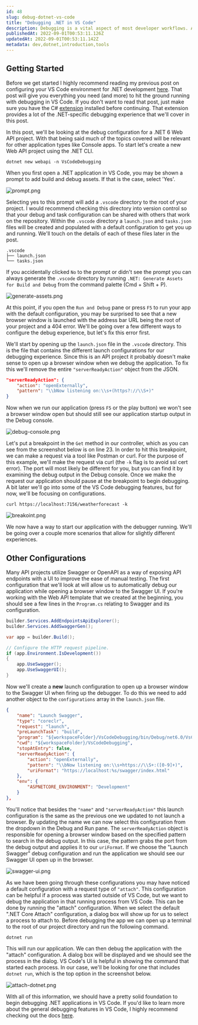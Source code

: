 ```yaml
---
id: 48
slug: debug-dotnet-vs-code
title: "Debugging .NET in VS Code"
description: Debugging is a vital aspect of most developer workflows. An easy-to-use debugger within an editor can speed up development by providing immediate feedback on a running application. In this post, we will be covering the debugging functionality in VS Code in the context of .NET applications. Let's dive in!
publishedAt: 2022-09-01T00:53:11.126Z
updatedAt: 2022-09-01T00:53:11.142Z
metadata: dev,dotnet,introduction,tools
---
```


## Getting Started

Before we get started I highly recommend reading my previous post on configuring your VS Code environment for .NET development [here](https://aaronbos.dev/posts/vs-code-dotnet-setup). That post will give you everything you need (and more) to hit the ground running with debugging in VS Code. If you don't want to read that post, just make sure you have the C# [extension](https://marketplace.visualstudio.com/items?itemName=ms-dotnettools.csharp) installed before continuing. That extension provides a lot of the .NET-specific debugging experience that we'll cover in this post.

In this post, we'll be looking at the debug configuration for a .NET 6 Web API project. With that being said much of the topics covered will be relevant for other application types like Console apps. To start let's create a new Web API project using the .NET CLI.

```shell
dotnet new webapi -n VsCodeDebugging
```

When you first open a .NET application in VS Code, you may be shown a prompt to add build and debug assets. If that is the case, select 'Yes'.

![prompt.png](https://res.cloudinary.com/aaron-bos/image/upload/v1661993068/prompt_4a78defd94.png)

Selecting yes to this prompt will add a `.vscode` directory to the root of your project. I would recommend checking this directory into version control so that your debug and task configuration can be shared with others that work on the repository. Within the `.vscode` directory a `launch.json` and `tasks.json` files will be created and populated with a default configuration to get you up and running. We'll touch on the details of each of these files later in the post.

```shell
.vscode
├── launch.json
└── tasks.json
```

If you accidentally clicked `No` to the prompt or didn't see the prompt you can always generate the `.vscode` directory by running `.NET: Generate Assets for Build and Debug` from the command palette (Cmd + Shift + P).

![generate-assets.png](https://res.cloudinary.com/aaron-bos/image/upload/v1661993068/generate_assets_2b9e8caedb.png)

At this point, if you open the `Run and Debug` pane or press `F5` to run your app with the default configuration, you may be surprised to see that a new browser window is launched with the address bar URL being the root of your project and a 404 error. We'll be going over a few different ways to configure the debug experience, but let's fix this error first.

We'll start by opening up the `launch.json` file in the `.vscode` directory. This is the file that contains the different launch configurations for our debugging experience. Since this is an API project it probably doesn't make sense to open up a browser window when we debug the application. To fix this we'll remove the entire `"serverReadyAction"` object from the JSON.

```JSON
"serverReadyAction": {
    "action": "openExternally",
    "pattern": "\\bNow listening on:\\s+(https?://\\S+)"
}
```

Now when we run our application (press `F5` or the play button) we won't see a browser window open but should still see our application startup output in the Debug console.

![debug-console.png](https://res.cloudinary.com/aaron-bos/image/upload/v1661993069/debug_console_e36243018b.png)

Let's put a breakpoint in the `Get` method in our controller, which as you can see from the screenshot below is on line 23. In order to hit this breakpoint, we can make a request via a tool like Postman or curl. For the purpose of this example, we'll make the request via curl (the `-k` flag is to avoid ssl cert error). The port will most likely be different for you, but you can find it by examining the debug output in the Debug console. Once we make the request our application should pause at the breakpoint to begin debugging. A bit later we'll go into some of the VS Code debugging features, but for now, we'll be focusing on configurations.

```shell
curl https://localhost:7156/weatherforecast -k
```

![breakoint.png](https://res.cloudinary.com/aaron-bos/image/upload/v1661993068/breakoint_4685b5998e.png)

We now have a way to start our application with the debugger running. We'll be going over a couple more scenarios that allow for slightly different experiences.

## Other Configurations

Many API projects utilize Swagger or OpenAPI as a way of exposing API endpoints with a UI to improve the ease of manual testing. The first configuration that we'll look at will allow us to automatically debug our application while opening a browser window to the Swagger UI. If you're working with the Web API template that we created at the beginning, you should see a few lines in the `Program.cs` relating to Swagger and its configuration.

```csharp
builder.Services.AddEndpointsApiExplorer();
builder.Services.AddSwaggerGen();

var app = builder.Build();

// Configure the HTTP request pipeline.
if (app.Environment.IsDevelopment())
{
    app.UseSwagger();
    app.UseSwaggerUI();
}
```

Now we'll create a **new** launch configuration to open up a browser window to the Swagger UI when firing up the debugger. To do this we need to add another object to the `configurations` array in the `launch.json` file.

```json
{
    "name": "Launch Swagger",
    "type": "coreclr",
    "request": "launch",
    "preLaunchTask": "build",
    "program": "${workspaceFolder}/VsCodeDebugging/bin/Debug/net6.0/VsCodeDebugging.dll",
    "cwd": "${workspaceFolder}/VsCodeDebugging",
    "stopAtEntry": false,
    "serverReadyAction": {
        "action": "openExternally",
        "pattern": "\\bNow listening on:\\s+https://\\S+:([0-9]+)",
        "uriFormat": "https://localhost:%s/swagger/index.html"
    },
    "env": {
        "ASPNETCORE_ENVIRONMENT": "Development"
    }
},
```

You'll notice that besides the `"name"` and `"serverReadyAction"` this launch configuration is the same as the previous one we updated to not launch a browser. By updating the name we can now select this configuration from the dropdown in the Debug and Run pane. The `serverReadyAction` object is responsible for opening a browser window based on the specified pattern to search in the debug output. In this case, the pattern grabs the port from the debug output and applies it to our `uriFormat`. If we choose the "Launch Swagger" debug configuration and run the application we should see our Swagger UI open up in the browser.

![swagger-ui.png](https://res.cloudinary.com/aaron-bos/image/upload/v1661993069/swagger_ui_20470c09c3.png)

As we have been going through these configurations you may have noticed a default configuration with a request type of `"attach"`. This configuration can be helpful if a process was started outside of VS Code, but we want to debug the application in that running process from VS Code. This can be done by running the "attach" configuration. When we select the default ".NET Core Attach" configuration, a dialog box will show up for us to select a process to attach to. Before debugging the app we can open up a terminal to the root of our project directory and run the following command.

```shell
dotnet run
```

This will run our application. We can then debug the application with the "attach" configuration. A dialog box will be displayed and we should see the process in the dialog. VS Code's UI is helpful in showing the command that started each process. In our case, we'll be looking for one that includes `dotnet run`, which is the top option in the screenshot below.

![attach-dotnet.png](https://res.cloudinary.com/aaron-bos/image/upload/v1661993069/attach_dotnet_aa6b15f0ee.png)

With all of this information, we should have a pretty solid foundation to begin debugging .NET applications in VS Code. If you'd like to learn more about the general debugging features in VS Code, I highly recommend checking out the docs [here](https://code.visualstudio.com/docs/editor/debugging).
